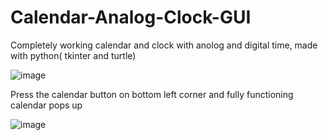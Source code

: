 # Calendar-Analog-Clock-GUI

Completely working calendar and clock with anolog and digital time, made with python( tkinter and turtle)

![image](https://user-images.githubusercontent.com/77882744/131940976-84e6d20f-8de5-4a89-836b-0a0bc1f3f7b5.png)

Press the calendar button on bottom left corner and fully functioning calendar pops up

![image](https://user-images.githubusercontent.com/77882744/131941041-57338841-09f3-4fa6-bdff-be0546675771.png)


